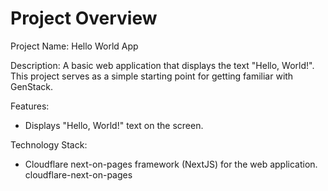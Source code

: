# Project Overview

Project Name: Hello World App

Description: A basic web application that displays the text "Hello, World!". This project serves as a simple starting point for getting familiar with GenStack.

Features:
*   Displays "Hello, World!" text on the screen.

Technology Stack:
*   Cloudflare next-on-pages framework (NextJS) for the web application.
    <stack>cloudflare-next-on-pages</stack>